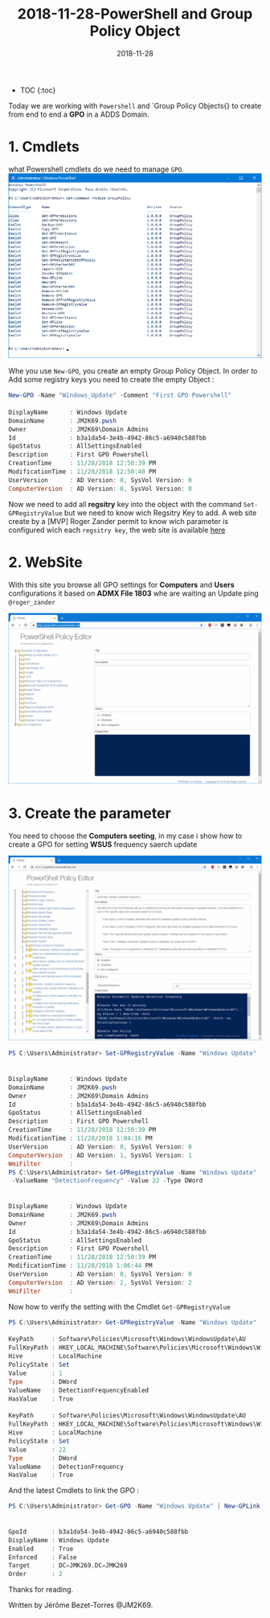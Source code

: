﻿---
layout: post
title: "2018-11-28-PowerShell and Group Policy Object"
date: 2018-11-28
tags: [PowerShell,GPO, Active Directory]
---

* TOC
{:toc}


Today we are working with `Powershell` and `Group Policy Objects{} to create from end to end a **GPO** in a ADDS Domain.

# 1. Cmdlets

what Powershell cmdlets do we need to manage `GPO`.
![ComputerSection](/img/04EI67N.PNG)

Whe you use `New-GPO`, you create an empty Group Policy Object. In order to Add some registry keys you need to create the empty Object :

```powershell
New-GPO -Name "Windows_Update" -Comment "First GPO Powershell"

DisplayName      : Windows Update
DomainName       : JM2K69.pwsh
Owner            : JM2K69\Domain Admins
Id               : b3a1da54-3e4b-4942-86c5-a6940c588fbb
GpoStatus        : AllSettingsEnabled
Description      : First GPO Powershell
CreationTime     : 11/28/2018 12:50:39 PM
ModificationTime : 11/28/2018 12:50:40 PM
UserVersion      : AD Version: 0, SysVol Version: 0
ComputerVersion  : AD Version: 0, SysVol Version: 0
```

Now we need to add all **regsitry** key into the object with the command `Set-GPRegistryValue` but we need to know wich Regsitry Key to add. A web site create by a [MVP] Roger Zander permit to know wich parameter is configured wich each `regsitry key`, the web site is available [here](https://pspeditor.azurewebsites.net/)


# 2. WebSite

With this site you browse all GPO settings for **Computers** and **Users** configurations it based on **ADMX File 1803** whe are waiting an Update ping `@roger_zander`

![ComputerSection](/img/04EI76dN.PNG)

# 3. Create the parameter

You need to choose the **Computers seeting**, in my case i show how to create a GPO for setting **WSUS** frequency saerch update

![ComputerSection](/img/04EI76eN.PNG)

```powershell
PS C:\Users\Administrator> Set-GPRegistryValue -Name "Windows Update" -Key "HKLM\Software\Policies\Microsoft\Windows\WindowsUpdate\AU" -ValueName "DetectionFrequencyEnabled" -Value 1 -Type DWord


DisplayName      : Windows Update
DomainName       : JM2K69.pwsh
Owner            : JM2K69\Domain Admins
Id               : b3a1da54-3e4b-4942-86c5-a6940c588fbb
GpoStatus        : AllSettingsEnabled
Description      : First GPO Powershell
CreationTime     : 11/28/2018 12:50:39 PM
ModificationTime : 11/28/2018 1:04:16 PM
UserVersion      : AD Version: 0, SysVol Version: 0
ComputerVersion  : AD Version: 1, SysVol Version: 1
WmiFilter        :
PS C:\Users\Administrator> Set-GPRegistryValue -Name "Windows Update" -Key "HKLM\Software\Policies\Microsoft\Windows\WindowsUpdate\AU"
 -ValueName "DetectionFrequency" -Value 22 -Type DWord


DisplayName      : Windows Update
DomainName       : JM2K69.pwsh
Owner            : JM2K69\Domain Admins
Id               : b3a1da54-3e4b-4942-86c5-a6940c588fbb
GpoStatus        : AllSettingsEnabled
Description      : First GPO Powershell
CreationTime     : 11/28/2018 12:50:39 PM
ModificationTime : 11/28/2018 1:06:44 PM
UserVersion      : AD Version: 0, SysVol Version: 0
ComputerVersion  : AD Version: 2, SysVol Version: 2
WmiFilter        :
```

Now how to verify the setting with the Cmdlet `Get-GPRegistryValue`

```powershell
PS C:\Users\Administrator> Get-GPRegistryValue -Name "Windows Update" -key "HKLM\Software\Policies\Microsoft\Windows\WindowsUpdate\AU"

KeyPath     : Software\Policies\Microsoft\Windows\WindowsUpdate\AU
FullKeyPath : HKEY_LOCAL_MACHINE\Software\Policies\Microsoft\Windows\WindowsUpdate\AU
Hive        : LocalMachine
PolicyState : Set
Value       : 1
Type        : DWord
ValueName   : DetectionFrequencyEnabled
HasValue    : True

KeyPath     : Software\Policies\Microsoft\Windows\WindowsUpdate\AU
FullKeyPath : HKEY_LOCAL_MACHINE\Software\Policies\Microsoft\Windows\WindowsUpdate\AU
Hive        : LocalMachine
PolicyState : Set
Value       : 22
Type        : DWord
ValueName   : DetectionFrequency
HasValue    : True

```

And the latest Cmdlets to link the GPO :

```powershell
PS C:\Users\Administrator> Get-GPO -Name "Windows Update" | New-GPLink -Target "dc=JMK269,dc=JMK269" -LinkEnabled Yes


GpoId       : b3a1da54-3e4b-4942-86c5-a6940c588fbb
DisplayName : Windows Update
Enabled     : True
Enforced    : False
Target      : DC=JMK269,DC=JMK269
Order       : 2
```
Thanks for reading.

Written by Jérôme Bezet-Torres @JM2K69.
